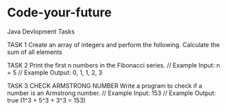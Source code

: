 # Code-your-future
Java Devlopment Tasks

TASK 1
Create an array of integers and perform the following.
Calculate the sum of all elements

TASK 2
Print the first n numbers in the Fibonacci series.
// Example Input: n = 5
// Example Output: 0, 1, 1, 2, 3

TASK 3
CHECK ARMSTRONG NUMBER
Write a program to check if a number is an Armstrong
number.
// Example Input: 153
// Example Output: true (1^3 + 5^3 + 3^3 = 153)
